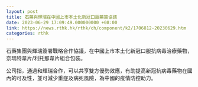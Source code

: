 ```yaml
---
layout: post
title: 石藥與輝瑞在中國上市本土化新冠口服藥簽協議
date: 2023-06-29 17:09:49.000000000 +08:00
link: https://news.rthk.hk/rthk/ch/component/k2/1706812-20230629.htm
categories: rthk
---
```


石藥集團與輝瑞簽署戰略合作協議，在中國上市本土化新冠口服抗病毒治療藥物，奈瑪特韋片/利托那韋片組合包裝。

公司指，通過和輝瑞合作，可以共享雙方優勢效應，有助提高新冠抗病毒藥物在國內的可及性，並可減少重症及病死風險，為中國的疫情防控助力。
